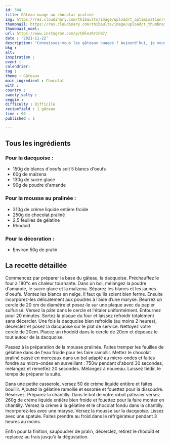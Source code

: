 ```yaml
---
id: 304
title: Gâteau nuage au chocolat praliné
img: https://res.cloudinary.com/thibaults/image/upload/t_optimisation/v1637759534/Recipes/20211122_gateau_nuage_chocolat_praline.jpg
thumbnail: https://res.cloudinary.com/thibaults/image/upload/t_thumbnail_josie/v1637759534/Recipes/20211122_gateau_nuage_chocolat_praline.jpg
thumbnail_noel: 
url: https://www.instagram.com/p/CWlezRrIF07/
date : '2021-11-22'
description: "Connaissez-vous les gâteaux nuages ? Aujourd'hui, je vous propose un gâteau léger et aérien avec une base de dacquoise, une mousse au chocolat praliné et du pralin pour le croquant."
bkg : 
alt: 
inspiration : 
event : 
calendrier: 
tag : 
theme : Gâteaux
main_ingredient : Chocolat
with : 
country : 
sweety_salty : 
veggie : 
difficulty : Difficile
recipeYield : 1 gâteau
time : 60
published : 1

---
```


## Tous les ingrédients
### Pour la dacquoise :
 - 150g de blancs d'oeufs soit 5 blancs d'oeufs
 - 60g de maïzena
 - 130g de sucre glace
 - 90g de poudre d'amande

### Pour la mousse au pralinée :
 - 310g de crème liquide entière froide
 - 250g de chocolat praliné
 - 2,5 feuilles de gélatine
 - Rhodoïd

### Pour la décoration :
 - Environ 50g de pralin

## La recette détaillée
Commencez par préparer la base du gâteau, la dacquoise. Préchauffez le four à 180°c en chaleur tournante. Dans un bol, mélangez la poudre d'amande, le sucre glace et la maïzena. Séparez les blancs et les jaunes d'oeufs. Montez les blancs en neige. Il faut qu'ils soient bien ferme. Ensuite incorporez-les délicatement aux poudres à l’aide d’une maryse. Beurrez un cercle de 20 cm de diamètre et posez-le sur une plaque avec du papier sulfurisé. Versez la pâte dans le cercle et l'étaler uniformément. Enfournez pour 20 minutes. Sortez la plaque du four et laissez refroidir totalement sans décercler. Une fois la dacquoise bien refroidie (au moins 2 heures), décerclez et posez la dacquoise sur le plat de service. Nettoyez votre cercle de 20cm. Placez un rhodoïd dans le cercle de 20cm et déposez le tout autour de la dacquoise.

Passez à la préparation de la mousse pralinée. Faites tremper les feuilles de gélatine dans de l'eau froide pour les faire ramollir. Mettez le chocolat praliné cassé en morceaux dans un bol adapté au micro-ondes et faites fondre au micro-ondes en surveillant : 750w pendant d'abord 30 secondes, mélangez et remettez 20 secondes. Mélangez à nouveau. Laissez tiédir, le temps de préparer la suite.

Dans une petite casserole, versez 50 de crème liquide entière et faites bouillir. Ajoutez la gélatine ramollie et essorée et fouettez pour la dissoudre. Réservez. Préparez la chantilly. Dans le bol de votre robot pâtissier versez 260g de crème liquide entière bien froide et fouettez pour la faire monter en chantilly. Versez la crème à la gélatine et le chocolat fondu dans la chantilly. Incorporez-les avec une maryse. Versez la mousse sur la dacquoise. Lissez avec une spatule. Faites prendre au froid dans le réfrigérateur pendant 3 heures au moins.

Enfin pour la finition, saupoudrer de pralin, décerclez, retirez le rhodoïd et replacez au frais jusqu'à la dégustation.